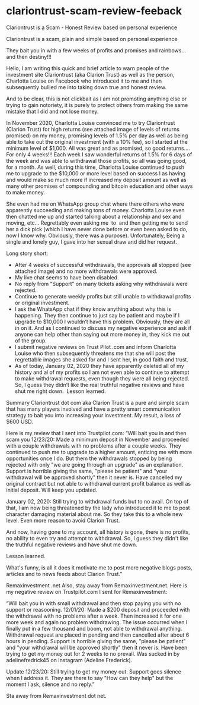 # clariontrust-scam-review-feeback
Clariontrust is a Scam - Honest Review based on personal experience

Clariontrust is a scam, plain and simple based on personal experience

They bait you in with a few weeks of profits and promises and rainbows... and then destiny!!!

Hello, I am writing this quick and brief article to warn people of the investment site Clariontrust (aka Clarion Trust) as well as the person, Charlotta Louise on Facebook who introduced it to me and then subsequently bullied me into taking down true and honest review.

And to be clear, this is not clickbait as I am not promoting anything else or trying to gain notoriety, it is purely to protect others from making the same mistake that I did and not lose money.

In November 2020, Charlotta Louise convinced me to try Clariontrust (Clarion Trust) for high returns (see attached image of levels of returns promised) on my money, promising levels of 1.5% per day as well as being able to take out the original investment (with a 10% fee), so I started at the minimum level of $1,000. All was great and as promised, so good returns…. For only 4 weeks!!! Each week I saw wonderful returns of 1.5% for 6 days of the week and was able to withdrawal those profits, so all was going good, for a month. As well, during this time, Charlotta Louise continued to push me to upgrade to the $10,000 or more level based on success I as having and would make so much more if increased my deposit amount as well as many other promises of compounding and bitcoin education and other ways to make money.

She even had me on WhatsApp group chat where there others who were apparently succeeding and making tons of money. Charlotta Louise even then chatted me up and started talking about a relationship and sex and moving, etc… Regrettably even asking me  to  and then getting me to send her a dick pick (which I have never done before or even been asked to do, now I know why. Obviously, there was a purpose). Unfortunately, Being a single and lonely guy, I gave into her sexual draw and did her request.

Long story short:

* After 4 weeks of successful withdrawals, the approvals all stopped (see attached image) and no more withdrawals were approved. 
* My live chat seems to have been disabled. 
* No reply from “Support” on many tickets asking why withdrawals were rejected. 
* Continue to generate weekly profits but still unable to withdrawal profits or original investment. 
* I ask the WhatsApp chat if they know anything about why this is happening. They then continue to just say be patient and maybe if I upgrade to $10,000 I wouldn’t have this problem. Obviously, they are all in on it. And as I continued to discuss my negative experience and ask if anyone can help other than saying out more money in, they kick me out of the group. 
* I submit negative reviews on Trust Pilot .com and inform Charlotta Louise who then subsequently threatens me that she will post the regrettable images she asked for and I sent her, in good faith and trust. 
* As of today, January 02, 2020 they have apparently deleted all of my history and al of my profits so I am not even able to continue to attempt to make withdrawal requests, even though they were all being rejected. So, I guess they didn’t like the real truthful negative reviews and have shut me right down. 
Lesson learned.

Summary
Clariontrust dot com aka Clarion Trust is a pure and simple scam that has many players involved and have a pretty smart communication strategy to bait you into increasing your investment. My result, a loss of $600 USD.

Here is my review that I sent into Trustpilot.com:
“Will bait you in and then scam you
12/23/20: Made a minimum deposit in November and proceeded with a couple withdrawals with no problems after a couple weeks. They continued to push me to upgrade to a higher amount, enticing me with more opportunities once I do. But them the withdrawals stopped by being rejected with only "we are going through an upgrade" as an explanation. Support is horrible giving the same, "please be patient" and "your withdrawal will be approved shortly" then it never is. Have cancelled my original contract but not able to withdrawal current profit balance as well as initial deposit. Will keep you updated.

January 02, 2020:
Still trying to withdrawal funds but to no avail. On top of that, I am now being threatened by the lady who introduced it to me to post character damaging material about me. So they take this to a whole new level. Even more reason to avoid Clarion Trust.

And now, having gone to my account, all history is gone, there is no profits, no ability to even try and attempt to withdrawal. So, I guess they didn't like the truthful negative reviews and have shut me down.

Lesson learned.

What's funny, is all it does it motivate me to post more negative blogs posts, articles and to news feeds about Clarion Trust.”



Remaxinvestment .net
Also, stay away from Remaxinvestment.net. Here is my negative review on Trustpilot.com I sent for Remaxinvestment:

“Will bait you in with small withdrawal and then stop paying you with no support or reasooning.
12/01/20: Made a $200 deposit and proceeded with the withdrawal with no problems after a week. Then increased it for one more week and again no problem withdrawing. The issue occurred when I finally put in a few thousand and boom, not able to withdrawal anything. Withdrawal request are placed in pending and then cancelled after about 6 hours in pending. Support is horrible giving the same, "please be patient" and "your withdrawal will be approved shortly" then it never is. Have been trying to get my money out for 2 weeks to no prevail. Was sucked in by adelinefredrick45 on Instagram (Adeline Frederick).

Update 12/23/20: Still trying to get my money out. Support goes silence when I address it. They are there to say "How can they help" but the moment I ask, silence and no reply.”


Sta away from Remaxinvestment dot net.
